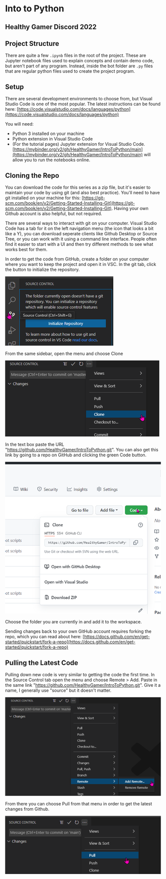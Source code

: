 # Into to Python

## Healthy Gamer Discord 2022

## Project Structure

There are quite a few `.ipynb` files in the root of the project. These are Jupyter notebook files used to explain concepts and contain demo code, but aren't part of any program. Instead, inside the bot folder are `.py` files that are regular python files used to create the project program.

## Setup

There are several development environments to choose from, but Visual Studio Code is one of the most popular. The latest instructions can be found here: [https://code.visualstudio.com/docs/languages/python](https://code.visualstudio.com/docs/languages/python)

You will need:

- Python 3 installed on your machine
- Python extension in Visual Studio Code
- (For the tutorial pages) Jupyter extension for Visual Studio Code. [https://mybinder.org/v2/gh/HealthyGamer/IntroToPython/main](https://mybinder.org/v2/gh/HealthyGamer/IntroToPython/main) will allow you to run the notebooks online.

## Cloning the Repo

You can download the code for this series as a zip file, but it's easier to maintain your code by using git (and also best practice). You'll need to have git installed on your machine for this: [https://git-scm.com/book/en/v2/Getting-Started-Installing-Git](https://git-scm.com/book/en/v2/Getting-Started-Installing-Git). Having your own Github account is also helpful, but not required.

There are several ways to interact with git on your computer. Visual Studio Code has a tab for it on the left navigation menu (the icon that looks a bit like a Y), you can download seperate clients like Github Desktop or Source Tree, or you can work with it using a command line interface. People often find it easier to start with a UI and then try different methods to see what works best for them.

In order to get the code from GitHub, create a folder on your computer where you want to keep the project and open it in VSC. In the git tab, click the button to initialize the repository.

![VSC initialize repo option](images/InitializeRepo.png)

From the same sidebar, open the menu and choose Clone

![VSC Clone Repo](images/VSCCloneRepo.png)

In the text box paste the URL "https://github.com/HealthyGamer/IntroToPython.git". You can also get this link by going to a repo on GitHub and clicking the green Code button.

![Github Clone](images/CloneFromGithub.png)

Choose the folder you are currently in and add it to the workspace.

Sending changes back to your own GitHub account requires forking the repo, which you can read about here: [https://docs.github.com/en/get-started/quickstart/fork-a-repo](https://docs.github.com/en/get-started/quickstart/fork-a-repo)

## Pulling the Latest Code

Pulling down new code is very similar to getting the code the first time. In the Source Control tab open the menu and choose Remote > Add. Paste in the same link "https://github.com/HealthyGamer/IntroToPython.git". Give it a name, I generally use "source" but it doesn't matter.

![VSC add remote](images/AddRemote.png)

From there you can choose Pull from that menu in order to get the latest changes from Github.

![VSC pull changes](images/PullChanges.png)
